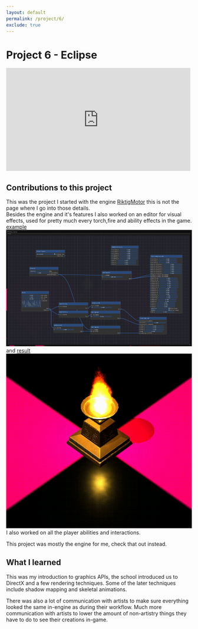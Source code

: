 ```yaml
---
layout: default
permalink: /project/6/
exclude: true
---
```


Project 6 - Eclipse
===========
<iframe width="500" height="279" src="https://www.youtube.com/embed/3iiifP-Zpu4" title="YouTube video player" frameborder="0" allow="accelerometer; autoplay; clipboard-write; encrypted-media; gyroscope; picture-in-picture" allowfullscreen></iframe>

Contributions to this project
-----------
This was the project I started with the engine [RiktigMotor](/riktig_motor/) this is not the page where I go into those details.  
Besides the engine and it's features I also worked on an editor for visual effects, used for pretty much every torch,fire and ability effects in the game. <a class="link" href="/images/project6_effect_editor.png">example<img class="preview" src="/images/project6_effect_editor.png"></a> and <a class="link" href="/images/project6_effect_editor_result.gif">result<img class="preview" src="/images/project6_effect_editor_result.gif"></a>  
I also worked on all the player abilities and interactions.  

This project was mostly the engine for me, check that out instead.  

What I learned
-----------
This was my introduction to graphics APIs, the school introduced us to DirectX and a few rendering techniques. Some of the later techniques include shadow mapping and skeletal animations.

There was also a lot of communication with artists to make sure everything looked the same in-engine as during their workflow. Much more communication with artists to lower the amount of non-artistry things they have to do to see their creations in-game.